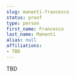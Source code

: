 ```yaml
---
slug: manenti-francesco
status: proof
type: person
first_name: Francesco
last_name: Manenti
alias: null
affiliations:
- TBD
---
```


TBD


